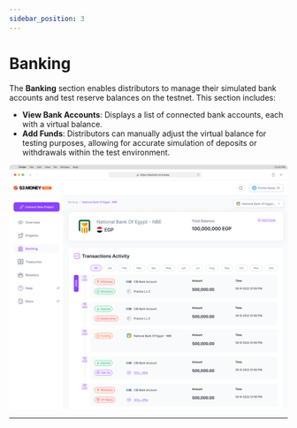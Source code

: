 ```yaml
---
sidebar_position: 3
---
```



# Banking

The **Banking** section enables distributors to manage their simulated bank accounts and test reserve balances on the testnet. This section includes:

- **View Bank Accounts**: Displays a list of connected bank accounts, each with a virtual balance.
- **Add Funds**: Distributors can manually adjust the virtual balance for testing purposes, allowing for accurate simulation of deposits or withdrawals within the test environment.

![image.png](dist-imgs/dist-bn.png)

---
